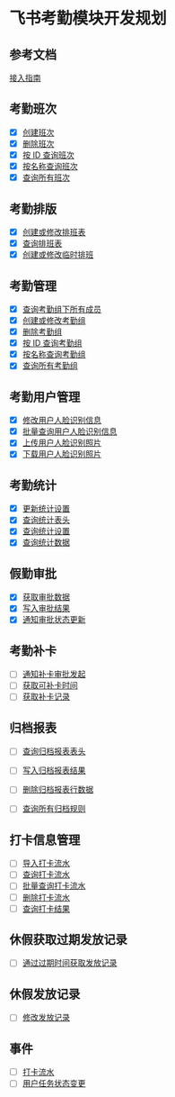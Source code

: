 # 飞书考勤模块开发规划

## 参考文档

[接入指南](https://open.feishu.cn/document/server-docs/attendance-v1/attendance-development-guidelines)

## 考勤班次

- [x] [创建班次](https://open.feishu.cn/document/server-docs/attendance-v1/shift/create)
- [x] [删除班次](https://open.feishu.cn/document/server-docs/attendance-v1/shift/delete)
- [x] [按 ID 查询班次](https://open.feishu.cn/document/server-docs/attendance-v1/shift/get)
- [x] [按名称查询班次](https://open.feishu.cn/document/server-docs/attendance-v1/shift/query)
- [x] [查询所有班次](https://open.feishu.cn/document/server-docs/attendance-v1/shift/list)

## 考勤排版

- [x] [创建或修改排班表](https://open.feishu.cn/document/server-docs/attendance-v1/user_daily_shift/batch_create)
- [x] [查询排班表](https://open.feishu.cn/document/server-docs/attendance-v1/user_daily_shift/query)
- [x] [创建或修改临时排班](https://open.feishu.cn/document/attendance-v1/user_daily_shift/batch_create_temp)

## 考勤管理

- [x] [查询考勤组下所有成员](https://open.feishu.cn/document/attendance-v1/group/list_user)
- [x] [创建或修改考勤组](https://open.feishu.cn/document/server-docs/attendance-v1/group/create)
- [x] [删除考勤组](https://open.feishu.cn/open-apis/attendance/v1/groups/:group_id)
- [x] [按 ID 查询考勤组](https://open.feishu.cn/document/server-docs/attendance-v1/group/get)
- [x] [按名称查询考勤组](https://open.feishu.cn/document/server-docs/attendance-v1/group/search)
- [x] [查询所有考勤组](https://open.feishu.cn/document/server-docs/attendance-v1/group/list)

## 考勤用户管理

- [x] [修改用户人脸识别信息](https://open.feishu.cn/document/server-docs/attendance-v1/user_setting/modify)
- [x] [批量查询用户人脸识别信息](https://open.feishu.cn/document/server-docs/attendance-v1/user_setting/query)
- [x] [上传用户人脸识别照片](https://open.feishu.cn/document/server-docs/attendance-v1/user_setting/upload)
- [x] [下载用户人脸识别照片](https://open.feishu.cn/document/server-docs/attendance-v1/user_setting/download)

## 考勤统计

- [x] [更新统计设置](https://open.feishu.cn/document/server-docs/attendance-v1/user_stats_data/update)
- [x] [查询统计表头](https://open.feishu.cn/document/server-docs/attendance-v1/user_stats_data/query-2)
- [x] [查询统计设置](https://open.feishu.cn/document/server-docs/attendance-v1/user_stats_data/query)
- [x] [查询统计数据](https://open.feishu.cn/document/server-docs/attendance-v1/user_stats_data/query-3)

## 假勤审批

- [x] [获取审批数据](https://open.feishu.cn/document/server-docs/attendance-v1/user_approval/query)
- [x] [写入审批结果](https://open.feishu.cn/document/server-docs/attendance-v1/user_approval/create)
- [x] [通知审批状态更新](https://open.feishu.cn/document/server-docs/attendance-v1/user_approval/process)

## 考勤补卡

- [ ] [通知补卡审批发起](https://open.feishu.cn/document/server-docs/attendance-v1/user_task_remedy/create)
- [ ] [获取可补卡时间](https://open.feishu.cn/document/server-docs/attendance-v1/user_task_remedy/query_user_allowed_remedys)
- [ ] [获取补卡记录](https://open.feishu.cn/document/server-docs/attendance-v1/user_task_remedy/query)

## 归档报表

- [ ] [查询归档报表表头](https://open.feishu.cn/document/attendance-v1/archive_rule/user_stats_fields_query)
- [ ] [写入归档报表结果](https://open.feishu.cn/document/attendance-v1/archive_rule/upload_report)
- [ ] [删除归档报表行数据](https://open.feishu.cn/document/attendance-v1/archive_rule/del_report)
- [ ] [查询所有归档规则](https://open.feishu.cn/document/attendance-v1/archive_rule/list)


## 打卡信息管理

- [ ] [导入打卡流水](https://open.feishu.cn/document/server-docs/attendance-v1/user_task/batch_create)
- [ ] [查询打卡流水](https://open.feishu.cn/document/server-docs/attendance-v1/user_task/get)
- [ ] [批量查询打卡流水](https://open.feishu.cn/document/server-docs/attendance-v1/user_task/query-2)
- [ ] [删除打卡流水](https://open.feishu.cn/document/attendance-v1/user_task/batch_del)
- [ ] [查询打卡结果](https://open.feishu.cn/document/server-docs/attendance-v1/user_task/query)

## 休假获取过期发放记录

- [ ] [通过过期时间获取发放记录](https://open.feishu.cn/document/server-docs/attendance-v1/leave_employ_expire_record/get)

## 休假发放记录
- [ ] [修改发放记录](https://open.feishu.cn/document/server-docs/attendance-v1/leave_accrual_record/patch)

## 事件

- [ ] [打卡流水](https://open.feishu.cn/document/server-docs/attendance-v1/event/user-attendance-records-event)
- [ ] [用户任务状态变更](https://open.feishu.cn/document/server-docs/attendance-v1/event/user-task-status-change-event)